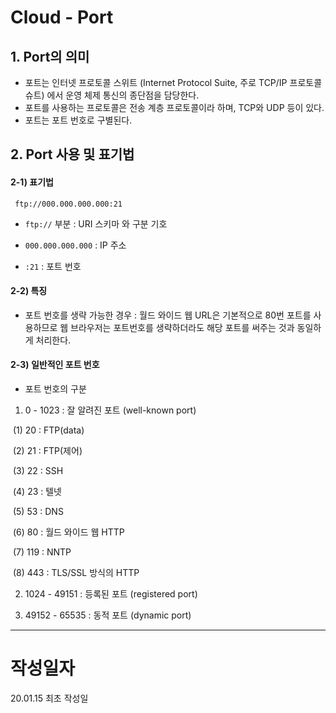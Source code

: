 # Cloud - Port



## 1. Port의 의미

* 포트는 인터넷 프로토콜 스위트 (Internet Protocol Suite, 주로 TCP/IP 프로토콜 슈트) 에서 운영 체제 통신의 종단점을 담당한다. 
* 포트를 사용하는 프로토콜은 전송 계층 프로토콜이라 하며,  TCP와 UDP 등이 있다.
* 포트는 포트 번호로 구별된다.



## 2. Port 사용 및 표기법

#### 2-1) 표기법

` ftp://000.000.000.000:21`

* `ftp://` 부분 : URI 스키마 와 구분 기호

* `000.000.000.000` : IP 주소
* `:21` : 포트 번호

#### 2-2) 특징

* 포트 번호를 생략 가능한 경우 : 월드 와이드 웹 URL은 기본적으로 80번 포트를 사용하므로 웹 브라우저는 포트번호를 생략하더라도 해당 포트를 써주는 것과 동일하게 처리한다.

#### 2-3) 일반적인 포트 번호

* 포트 번호의 구분

1) 0 - 1023 : 잘 알려진 포트 (well-known port)

​	(1) 20 : FTP(data)

​	(2) 21 : FTP(제어)

​	(3) 22 : SSH

​	(4) 23 : 텔넷

​	(5) 53 : DNS

​	(6) 80 : 월드 와이드 웹 HTTP

​	(7) 119 : NNTP

​	(8) 443 : TLS/SSL 방식의 HTTP

2) 1024 - 49151 : 등록된 포트 (registered port)

3) 49152 - 65535 : 동적 포트 (dynamic port) 





________________

# 작성일자

20.01.15	최초 작성일